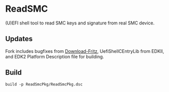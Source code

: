 # ReadSMC
(U)EFI shell tool to read SMC keys and signature from real SMC device.

## Updates
Fork includes bugfixes from [Download-Fritz](https://github.com/Download-Fritz), UefiShellCEntryLib from EDKII, and EDK2 Platform Description file for building.

## Build
`build -p ReadSmcPkg/ReadSmcPkg.dsc` 
